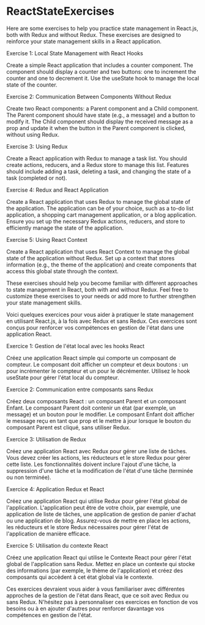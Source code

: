# ReactStateExercises


Here are some exercises to help you practice state management in React.js, both with Redux and without Redux. These exercises are designed to reinforce your state management skills in a React application.

Exercise 1: Local State Management with React Hooks

Create a simple React application that includes a counter component. The component should display a counter and two buttons: one to increment the counter and one to decrement it. Use the useState hook to manage the local state of the counter.

Exercise 2: Communication Between Components Without Redux

Create two React components: a Parent component and a Child component. The Parent component should have state (e.g., a message) and a button to modify it. The Child component should display the received message as a prop and update it when the button in the Parent component is clicked, without using Redux.

Exercise 3: Using Redux

Create a React application with Redux to manage a task list. You should create actions, reducers, and a Redux store to manage this list. Features should include adding a task, deleting a task, and changing the state of a task (completed or not).

Exercise 4: Redux and React Application

Create a React application that uses Redux to manage the global state of the application. The application can be of your choice, such as a to-do list application, a shopping cart management application, or a blog application. Ensure you set up the necessary Redux actions, reducers, and store to efficiently manage the state of the application.

Exercise 5: Using React Context

Create a React application that uses React Context to manage the global state of the application without Redux. Set up a context that stores information (e.g., the theme of the application) and create components that access this global state through the context.

These exercises should help you become familiar with different approaches to state management in React, both with and without Redux. Feel free to customize these exercises to your needs or add more to further strengthen your state management skills.


Voici quelques exercices pour vous aider à pratiquer le state management en utilisant React.js, à la fois avec Redux et sans Redux. Ces exercices sont conçus pour renforcer vos compétences en gestion de l'état dans une application React.

Exercice 1: Gestion de l'état local avec les hooks React

Créez une application React simple qui comporte un composant de compteur. Le composant doit afficher un compteur et deux boutons : un pour incrémenter le compteur et un pour le décrémenter. Utilisez le hook useState pour gérer l'état local du compteur.

Exercice 2: Communication entre composants sans Redux

Créez deux composants React : un composant Parent et un composant Enfant. Le composant Parent doit contenir un état (par exemple, un message) et un bouton pour le modifier. Le composant Enfant doit afficher le message reçu en tant que prop et le mettre à jour lorsque le bouton du composant Parent est cliqué, sans utiliser Redux.

Exercice 3: Utilisation de Redux

Créez une application React avec Redux pour gérer une liste de tâches. Vous devez créer les actions, les réducteurs et le store Redux pour gérer cette liste. Les fonctionnalités doivent inclure l'ajout d'une tâche, la suppression d'une tâche et la modification de l'état d'une tâche (terminée ou non terminée).

Exercice 4: Application Redux et React

Créez une application React qui utilise Redux pour gérer l'état global de l'application. L'application peut être de votre choix, par exemple, une application de liste de tâches, une application de gestion de panier d'achat ou une application de blog. Assurez-vous de mettre en place les actions, les réducteurs et le store Redux nécessaires pour gérer l'état de l'application de manière efficace.

Exercice 5: Utilisation du contexte React

Créez une application React qui utilise le Contexte React pour gérer l'état global de l'application sans Redux. Mettez en place un contexte qui stocke des informations (par exemple, le thème de l'application) et créez des composants qui accèdent à cet état global via le contexte.

Ces exercices devraient vous aider à vous familiariser avec différentes approches de la gestion de l'état dans React, que ce soit avec Redux ou sans Redux. N'hésitez pas à personnaliser ces exercices en fonction de vos besoins ou à en ajouter d'autres pour renforcer davantage vos compétences en gestion de l'état.
